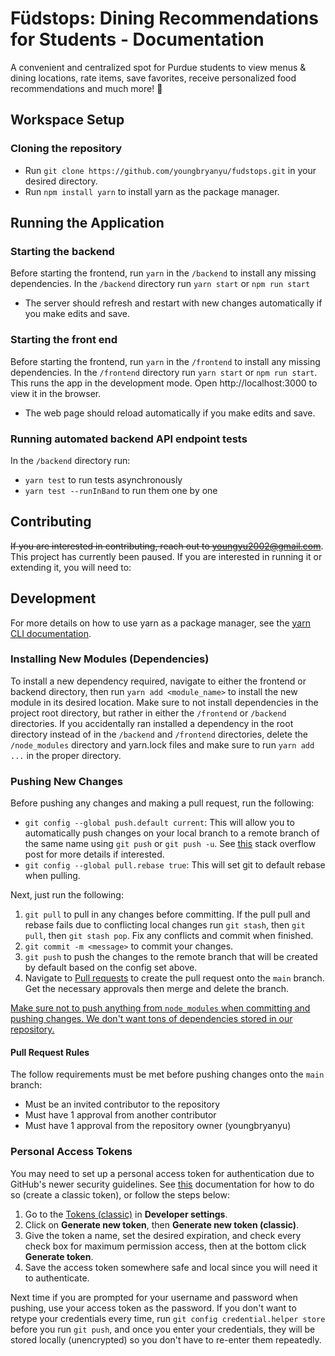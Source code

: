 # Füdstops: Dining Recommendations for Students - Documentation

A convenient and centralized spot for Purdue students to view menus & dining locations, rate items, save favorites, receive personalized food recommendations and much more! 🍔

## Workspace Setup

### Cloning the repository
- Run `git clone https://github.com/youngbryanyu/fudstops.git` in your desired directory.
- Run `npm install yarn` to install yarn as the package manager.

## Running the Application

### Starting the backend 
Before starting the frontend, run `yarn` in the `/backend` to install any missing dependencies. In the `/backend` directory run `yarn start` or `npm run start`

- The server should refresh and restart with new changes automatically if you make edits and save.

### Starting the front end
Before starting the frontend, run `yarn` in the `/frontend` to install any missing dependencies. In the `/frontend` directory run `yarn start` or `npm run start`. This runs the app in the development mode. Open http://localhost:3000 to view it in the browser.

- The web page should reload automatically if you make edits and save.

### Running automated backend API endpoint tests
In the `/backend` directory run:
 - `yarn test` to run tests asynchronously
 - `yarn test --runInBand` to run them one by one

## Contributing
~~If you are interested in contributing, reach out to youngyu2002@gmail.com~~. This project has currently been paused. If you are interested in running it or extending it, you will need to:

## Development

For more details on how to use yarn as a package manager, see the [yarn CLI documentation](https://classic.yarnpkg.com/lang/en/docs/cli/).

### Installing New Modules (Dependencies)
To install a new dependency required, navigate to either the frontend or backend directory, then run `yarn add <module_name>` to install the new module in its desired location. Make sure to not install dependencies in the project root directory, but rather in either the `/frontend` or `/backend` directories. If you accidentally ran installed a dependency in the root directory instead of in the `/backend` and `/frontend` directories, delete the `/node_modules` directory and yarn.lock files and make sure to run `yarn add ...` in the proper directory.

### Pushing New Changes
Before pushing any changes and making a pull request, run the following:
- `git config --global push.default current`: This will allow you to automatically push changes on your local branch to a remote branch of the same name using `git push` or `git push -u`. See [this](https://stackoverflow.com/questions/1519006/how-do-i-create-a-remote-git-branch/27185855#27185855) stack overflow post for more details if interested.
- `git config --global pull.rebase true`: This will set git to default rebase when pulling.

Next, just run the following:
1. `git pull` to pull in any changes before committing. If the pull pull and rebase fails due to conflicting local changes run `git stash`, then `git pull`, then `git stash pop`. Fix any conflicts and commit when finished.
2. `git commit -m <message>` to commit your changes.
3. `git push` to push the changes to the remote branch that will be created by default based on the config set above.
4. Navigate to [Pull requests](https://github.com/youngbryanyu/Titan_Health_App/pulls) to create the pull request onto the `main` branch. Get the necessary approvals then merge and delete the branch.

<ins> Make sure not to push anything from `node_modules` when committing and pushing changes. We don't want tons of dependencies stored in our repository.<ins>

#### Pull Request Rules
The follow requirements must be met before pushing changes onto the `main` branch:
- Must be an invited contributor to the repository
- Must have 1 approval from another contributor
- Must have 1 approval from the repository owner (youngbryanyu)

### Personal Access Tokens
You may need to set up a personal access token for authentication due to GitHub's newer security guidelines. See [this](https://docs.github.com/en/authentication/keeping-your-account-and-data-secure/managing-your-personal-access-tokens#creating-a-personal-access-token-classic) documentation for how to do so (create a classic token), or follow the steps below:
1. Go to the [Tokens (classic)](https://github.com/settings/tokens) in **Developer settings**.
2. Click on **Generate new token**, then **Generate new token (classic)**.
3. Give the token a name, set the desired expiration, and check every check box for maximum permission access, then at the bottom click **Generate token**.
4. Save the access token somewhere safe and local since you will need it to authenticate.

Next time if you are prompted for your username and password when pushing, use your access token as the password. If you don't want to retype your credentials every time, run `git config credential.helper store` before you run `git push`, and once you enter your credentials, they will be stored locally (unencrypted) so you don't have to re-enter them repeatedly.


